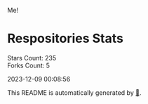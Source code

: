 Me!

# Respositories Stats
Stars Count: 235  
Forks Count: 5

2023-12-09 00:08:56  

This README is automatically generated by [🐰](https://github.com/rnitta/rnitta).
